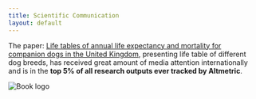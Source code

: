 ```yaml
---
title: Scientific Communication 
layout: default
---
```


The paper: [Life tables of annual life expectancy and mortality for companion dogs in the United Kingdom](https://www.nature.com/articles/s41598-022-10341-6), presenting life table of different dog breeds, has received great amount of media attention internationally and is in the **top 5% of all research outputs ever tracked by Altmetric**. 


![Book logo](/kendyteng.github.io/docs/assets/test.jpg)
